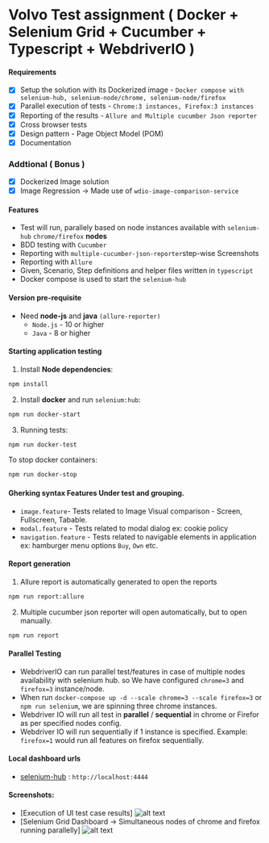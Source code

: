 # Volvo Test assignment ( Docker + Selenium Grid + Cucumber + Typescript + WebdriverIO )

#### Requirements

- [x] Setup the solution with its Dockerized image - `Docker compose with selenium-hub, selenium-node/chrome, selenium-node/firefox`
- [x] Parallel execution of tests - `Chrome:3 instances, Firefox:3 instances`
- [x] Reporting of the results - `Allure and Multiple cucumber Json reporter`
- [x] Cross browser tests
- [x] Design pattern - Page Object Model (POM)
- [x] Documentation

### Addtional ( Bonus )

- [x] Dockerized Image solution
- [x] Image Regression -> Made use of `wdio-image-comparison-service`

#### Features

- Test will run, parallely based on node instances available with `selenium-hub` `chrome/firefox` **nodes**
- BDD testing with `Cucumber`
- Reporting with `multiple-cucumber-json-reporter`step-wise Screenshots
- Reporting with `Allure`
- Given, Scenario, Step definitions and helper files written in `typescript`
- Docker compose is used to start the `selenium-hub`

#### Version pre-requisite

- Need **node-js** and **java** `(allure-reporter)`
  - `Node.js` - 10 or higher
  - `Java` - 8 or higher

#### Starting application testing

1. Install **Node dependencies**:

```sh
npm install
```

2. Install **docker** and run `selenium:hub`:

```sh
npm run docker-start
```

3. Running tests:

```sh
npm run docker-test
```

To stop docker containers:

```sh
npm run docker-stop
```

#### Gherking syntax Features Under test and grouping.

- `image.feature`- Tests related to Image Visual comparison - Screen, Fullscreen, Tabable.
- `modal.feature` - Tests related to modal dialog ex: cookie policy
- `navigation.feature` - Tests related to navigable elements in application ex: hamburger menu options `Buy`, `Own` etc.

#### Report generation

1. Allure report is automatically generated to open the reports

```sh
npm run report:allure
```

2. Multiple cucumber json reporter will open automatically, but to open manually.

```sh
npm run report
```

#### Parallel Testing

- WebdriverIO can run parallel test/features in case of multiple nodes availability with selenium hub.
  so We have configured `chrome=3` and `firefox=3` instance/node.
- When run `docker-compose up -d --scale chrome=3 --scale firefox=3` or `npm run selenium`, we are spinning three chrome instances.
- Webdriver IO will run all test in **parallel** / **sequential** in chrome or Firefor as per specified nodes config.
- Webdriver IO will run sequentially if 1 instance is specified. Example: `firefox=1` would run all features on firefox sequentially.

#### Local dashboard urls

- [selenium-hub](https://github.com/mayurpatild/wdio-cucumber-ts/blob/master/sample-reports/selenium-hub.png) : `http://localhost:4444`

#### Screenshots:

- [Execution of UI test case results]
   ![alt text](https://github.com/mayurpatild/wdio-cucumber-ts/blob/master/sample-reports/report.png?raw=true)
- [Selenium Grid Dashboard -> Simultaneous nodes of chrome and firefox running parallelly]
   ![alt text](https://github.com/mayurpatild/wdio-cucumber-ts/blob/master/sample-reports/selenium-hub-sessions.png?raw=true)
